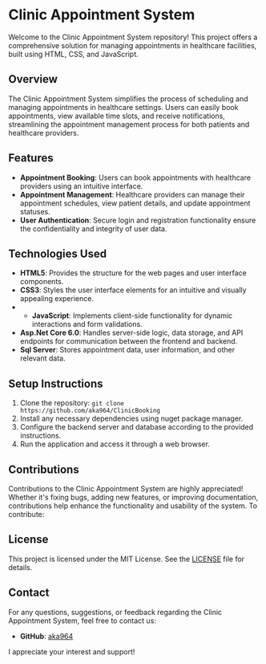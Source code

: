# Clinic Appointment System

Welcome to the Clinic Appointment System repository! This project offers a comprehensive solution for managing appointments in healthcare facilities, built using HTML, CSS, and JavaScript.

## Overview

The Clinic Appointment System simplifies the process of scheduling and managing appointments in healthcare settings. Users can easily book appointments, view available time slots, and receive notifications, streamlining the appointment management process for both patients and healthcare providers.

## Features

- **Appointment Booking**: Users can book appointments with healthcare providers using an intuitive interface.
- **Appointment Management**: Healthcare providers can manage their appointment schedules, view patient details, and update appointment statuses.
- **User Authentication**: Secure login and registration functionality ensure the confidentiality and integrity of user data.

## Technologies Used

- **HTML5**: Provides the structure for the web pages and user interface components.
- **CSS3**: Styles the user interface elements for an intuitive and visually appealing experience.
- - **JavaScript**: Implements client-side functionality for dynamic interactions and form validations.
- **Asp.Net Core 6.0**: Handles server-side logic, data storage, and API endpoints for communication between the frontend and backend.
- **Sql Server**: Stores appointment data, user information, and other relevant data.

## Setup Instructions

1. Clone the repository: `git clone https://github.com/aka964/ClinicBooking`
2. Install any necessary dependencies using nuget package manager.
3. Configure the backend server and database according to the provided instructions.
4. Run the application and access it through a web browser.

## Contributions

Contributions to the Clinic Appointment System are highly appreciated! Whether it's fixing bugs, adding new features, or improving documentation, contributions help enhance the functionality and usability of the system. To contribute:

## License

This project is licensed under the MIT License. See the [LICENSE](LICENSE) file for details.

## Contact

For any questions, suggestions, or feedback regarding the Clinic Appointment System, feel free to contact us:

- **GitHub**: [aka964](https://github.com/aka964)

I appreciate your interest and support!
